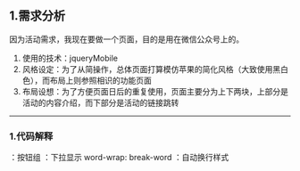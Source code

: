 ## 1.需求分析  

因为活动需求，我现在要做一个页面，目的是用在微信公众号上的。  
1. 使用的技术：jqueryMobile  
2. 风格设定：为了从简操作，总体页面打算模仿苹果的简化风格（大致使用黑白色），而布局上则参照相识的功能页面  
3. 布局设想：为了方便页面日后的重复使用，页面主要分为上下两块，上部分是活动的内容介绍，而下部分是活动的链接跳转  

---

### 1.代码解释  
<div data-role="controlgroup">：按钮组  
<a data-role="collapsible">：下拉显示  
word-wrap: break-word ：自动换行样式  

